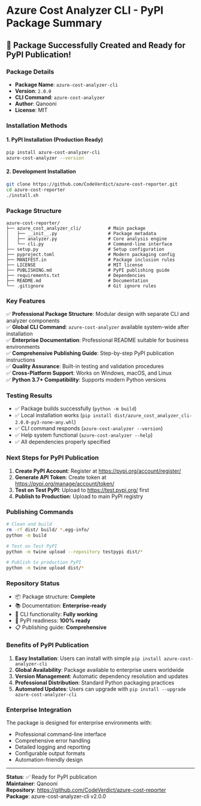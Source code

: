 # Azure Cost Analyzer CLI - PyPI Package Summary

## 🎉 Package Successfully Created and Ready for PyPI Publication!

### Package Details

- **Package Name**: `azure-cost-analyzer-cli`
- **Version**: `2.0.0`
- **CLI Command**: `azure-cost-analyzer`
- **Author**: Qanooni
- **License**: MIT

### Installation Methods

#### 1. PyPI Installation (Production Ready)
```bash
pip install azure-cost-analyzer-cli
azure-cost-analyzer --version
```

#### 2. Development Installation
```bash
git clone https://github.com/CodeVerdict/azure-cost-reporter.git
cd azure-cost-reporter
./install.sh
```

### Package Structure

```
azure-cost-reporter/
├── azure_cost_analyzer_cli/          # Main package
│   ├── __init__.py                   # Package metadata
│   ├── analyzer.py                   # Core analysis engine
│   └── cli.py                        # Command-line interface
├── setup.py                          # Setup configuration
├── pyproject.toml                    # Modern packaging config
├── MANIFEST.in                       # Package inclusion rules
├── LICENSE                           # MIT license
├── PUBLISHING.md                     # PyPI publishing guide
├── requirements.txt                  # Dependencies
├── README.md                         # Documentation
└── .gitignore                        # Git ignore rules
```

### Key Features

✅ **Professional Package Structure**: Modular design with separate CLI and analyzer components  
✅ **Global CLI Command**: `azure-cost-analyzer` available system-wide after installation  
✅ **Enterprise Documentation**: Professional README suitable for business environments  
✅ **Comprehensive Publishing Guide**: Step-by-step PyPI publication instructions  
✅ **Quality Assurance**: Built-in testing and validation procedures  
✅ **Cross-Platform Support**: Works on Windows, macOS, and Linux  
✅ **Python 3.7+ Compatibility**: Supports modern Python versions  

### Testing Results

- ✅ Package builds successfully (`python -m build`)
- ✅ Local installation works (`pip install dist/azure_cost_analyzer_cli-2.0.0-py3-none-any.whl`)
- ✅ CLI command responds (`azure-cost-analyzer --version`)
- ✅ Help system functional (`azure-cost-analyzer --help`)
- ✅ All dependencies properly specified

### Next Steps for PyPI Publication

1. **Create PyPI Account**: Register at https://pypi.org/account/register/
2. **Generate API Token**: Create token at https://pypi.org/manage/account/token/
3. **Test on Test PyPI**: Upload to https://test.pypi.org/ first
4. **Publish to Production**: Upload to main PyPI registry

### Publishing Commands

```bash
# Clean and build
rm -rf dist/ build/ *.egg-info/
python -m build

# Test on Test PyPI
python -m twine upload --repository testpypi dist/*

# Publish to production PyPI
python -m twine upload dist/*
```

### Repository Status

- 📦 Package structure: **Complete**
- 📚 Documentation: **Enterprise-ready**
- 🔧 CLI functionality: **Fully working**
- 🚀 PyPI readiness: **100% ready**
- 📋 Publishing guide: **Comprehensive**

### Benefits of PyPI Publication

1. **Easy Installation**: Users can install with simple `pip install azure-cost-analyzer-cli`
2. **Global Availability**: Package available to enterprise users worldwide
3. **Version Management**: Automatic dependency resolution and updates
4. **Professional Distribution**: Standard Python packaging practices
5. **Automated Updates**: Users can upgrade with `pip install --upgrade azure-cost-analyzer-cli`

### Enterprise Integration

The package is designed for enterprise environments with:
- Professional command-line interface
- Comprehensive error handling
- Detailed logging and reporting
- Configurable output formats
- Automation-friendly design

---

**Status**: ✅ Ready for PyPI publication  
**Maintainer**: Qanooni  
**Repository**: https://github.com/CodeVerdict/azure-cost-reporter  
**Package**: azure-cost-analyzer-cli v2.0.0 
